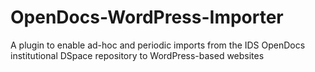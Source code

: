 # OpenDocs-WordPress-Importer
A plugin to enable ad-hoc and periodic imports from the IDS OpenDocs institutional DSpace repository to WordPress-based websites
